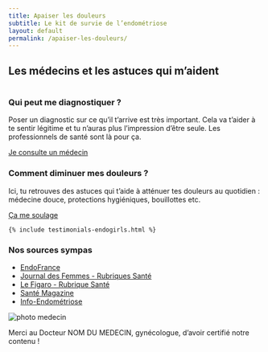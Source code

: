 ```yaml
---
title: Apaiser les douleurs
subtitle: Le kit de survie de l’endométriose
layout: default
permalink: /apaiser-les-douleurs/
---
```


<section id="section" class="section">
    <div class="container">
            <h2 class="mb-56"><span>Les médecins et les astuces qui m’aident</span></h2>
            <div class="row d-flex justify-content-between mb-72">
                <div class="col-12 col-lg-6 mb-4 mb-lg-0">
                    <img class="w-100" src="{{ "/assets/images/interrogation_homepage.jpg" | relative_url }}" alt="">
                </div>
                <div class="col-12 col-lg-5 d-flex justify-content-center align-items-start flex-column ">
                    <h3 class="titre_sommaire_accueil">Qui peut me diagnostiquer ?</h3>
                    <p class="card-text">Poser un diagnostic sur ce qu’il t’arrive est très important. Cela va t’aider à te sentir légitime et tu n’auras plus l’impression d’être seule. Les professionnels de santé sont là pour ça.</p>
                    <a href="/que-m-arrive-t-il/" class="btn btn-primary btn-sm">Je consulte un médecin</a>
                </div>
            </div>
            <div class="row d-flex justify-content-between">
                <div class="order-1 order-lg-2 col-12 col-lg-6 mb-4 mb-lg-0">
                    <img class="w-100" src="{{ "/assets/images/discussion_homepage.png" | relative_url }}" alt="" >
                </div>
                <div class="order-2 order-lg-1 col-12 col-lg-5 d-flex justify-content-center flex-column ">
                    <h3 class="titre_sommaire_accueil">Comment  diminuer mes douleurs ?</h3>
                    <p class="card-text">Ici, tu retrouves des astuces qui t’aide à atténuer tes douleurs au quotidien : médecine douce, protections hygiéniques, bouillottes etc.</p>
                    <a href="/que-m-arrive-t-il/" class="btn btn-primary btn-sm">Ça me soulage</a>
                </div>
            </div>
    </div>
</section>
<section class="section">
    
    {% include testimonials-endogirls.html %}
</section>
<section class="sources section">
    <div class="container">
        <div class="row">
            <h3>Nos sources sympas</h3>
            <ul class="d-flex flex-column justify-content-lg-between flex-lg-row">
                <li><a href="#">EndoFrance</a></li>
                <li><a href="#">Journal des Femmes - Rubriques Santé</a></li>
                <li><a href="#">Le Figaro - Rubrique Santé</a></li>
                <li><a href="#">Santé Magazine</a></li>
                <li><a href="#">Info-Endométriose</a></li>
            </ul>
            <div class="d-flex">
                <img src="#" alt="photo medecin" class="mr-1">
                <p>Merci au Docteur NOM DU MEDECIN, gynécologue, d’avoir certifié notre contenu !</p>
            </div>
        </div>
    </div>
</section>